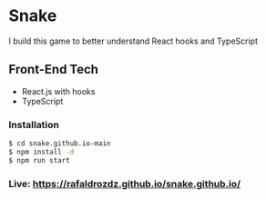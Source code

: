 # Snake

I build this game to better understand React hooks and TypeScript

## Front-End Tech

-  React.js with hooks
-  TypeScript

### Installation

```sh
$ cd snake.github.io-main
$ npm install -d
$ npm run start
```

### Live: https://rafaldrozdz.github.io/snake.github.io/
